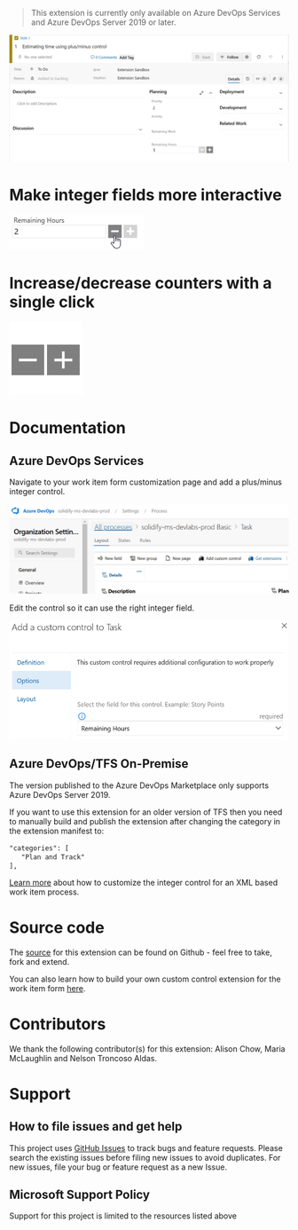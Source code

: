 > This extension is currently only available on Azure DevOps Services and Azure DevOps Server 2019 or later.

![Work Item Form](img/form.png)

# Make integer fields more interactive

![Hit Count Control](img/hitCountControl.png)

# Increase/decrease counters with a single click

![Control keys](img/logo.png)

# Documentation

## Azure DevOps Services

Navigate to your work item form customization page and add a plus/minus integer control.

![Layout Customization](img/layoutCustomization.png)

Edit the control so it can use the right integer field.

![Configuration](img/configuration.png)

## Azure DevOps/TFS On-Premise 

The version published to the Azure DevOps Marketplace only supports Azure DevOps Server 2019.

If you want to use this extension for an older version of TFS then you need to manually build and publish the extension after changing the category in the extension manifest to:

    "categories": [
       "Plan and Track"
    ],

[Learn more](https://learn.microsoft.com/en-us/azure/devops/extend/develop/configure-workitemform-extensions) about how to customize the integer control for an XML based work item process.

# Source code 

The [source](https://github.com/Microsoft/vsts-extension-integer-control) for this extension can be found on Github - feel free to take, fork and extend. 

You can also learn how to build your own custom control extension for the work item form [here](https://www.visualstudio.com/en-us/docs/integrate/extensions/develop/custom-control). 

# Contributors

We thank the following contributor(s) for this extension: Alison Chow, Maria McLaughlin and Nelson Troncoso Aldas. 

# Support

## How to file issues and get help

This project uses [GitHub Issues](https://github.com/Microsoft/vsts-extension-integer-control/issues) to track bugs and feature requests. Please search the existing issues before filing new issues to avoid duplicates. For new issues, file your bug or feature request as a new Issue. 

## Microsoft Support Policy

Support for this project is limited to the resources listed above
